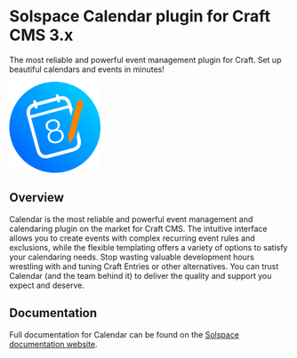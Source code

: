 # Solspace Calendar plugin for Craft CMS 3.x

The most reliable and powerful event management plugin for Craft. Set up beautiful calendars and events in minutes!

![Screenshot](src/icon.svg)

## Overview

Calendar is the most reliable and powerful event management and calendaring plugin on the market for Craft CMS. The intuitive interface allows you to create events with complex recurring event rules and exclusions, while the flexible templating offers a variety of options to satisfy your calendaring needs. Stop wasting valuable development hours wrestling with and tuning Craft Entries or other alternatives. You can trust Calendar (and the team behind it) to deliver the quality and support you expect and deserve.

## Documentation
Full documentation for Calendar can be found on the [Solspace documentation website](https://docs.solspace.com/craft/calendar/v3/).